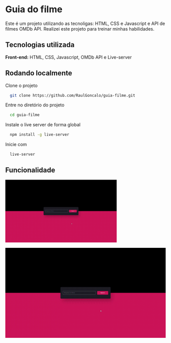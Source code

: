 
# Guia do filme
Este é um projeto utilizando as tecnoligas: HTML, CSS e Javascript e API de filmes OMDb API.
Realizei este projeto para treinar minhas habilidades.


## Tecnologias utilizada

**Front-end:** HTML, CSS, Javascript, OMDb API e Live-server


## Rodando localmente

Clone o projeto

```bash
  git clone https://github.com/RaulGoncalo/guia-filme.git
```

Entre no diretório do projeto

```bash
  cd guia-filme
```

Instale o live server de forma global

```bash
  npm install -g live-server
```


Inicie com

```bash
  live-server
```


## Funcionalidade

<img src ="https://github.com/RaulGoncalo/guia-filme/blob/main/Guia%20do%20filme%20-%20Google%20Chrome%202022-10-09%2016-09-59_Trim.gif" width = "350" heigth="550" />

![App Screenshot](https://github.com/RaulGoncalo/guia-filme/blob/main/Guia%20do%20filme%20-%20Google%20Chrome%202022-10-09%2016-09-59_Trim.gif)


